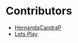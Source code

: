 # Contributors

- [HernandaCandraP](https://github.com/HernandaCandraP)
- [Lets Play](https://github.com/letsplay09)
